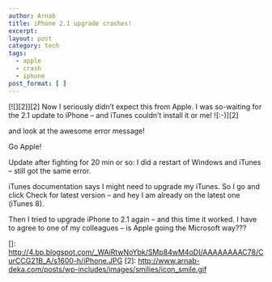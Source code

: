 ```yaml
---
author: Arnab
title: iPhone 2.1 upgrade crashes!
excerpt:
layout: post
category: tech
tags:
  - apple
  - crash
  - iphone
post_format: [ ]
---
```

[![][2]][2] Now I seriously didn’t expect this from Apple. I was so-waiting for the 2.1 update to iPhone – and iTunes couldn’t install it or me! ![:-)][2]



and look at the awesome error message!



Go Apple!

Update after fighting for 20 min or so:
I did a restart of Windows and iTunes – still got the same error.

iTunes documentation says I might need to upgrade my iTunes. So I go and click Check for latest version – and hey I am already on the latest one (iTunes 8).

Then I tried to upgrade iPhone to 2.1 again – and this time it worked. I have to agree to one of my colleagues – is Apple going the Microsoft way???

 []: http://4.bp.blogspot.com/_WAiRtwNoYbk/SMp84wM4oDI/AAAAAAAAC78/CurCCG21B_A/s1600-h/iPhone.JPG
 [2]: http://www.arnab-deka.com/posts/wp-includes/images/smilies/icon_smile.gif